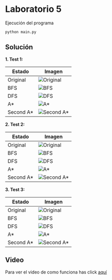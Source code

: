 # Laboratorio 5

Ejecución del programa

    python main.py

## Solución

**1. Test 1:**

| Estado    | Imagen |
|-----------|--------|
| Original  | ![Original](https://raw.githubusercontent.com/DanielMorales1103/Lab5_IA/main/img/Prueba.bmp) |
| BFS       | ![BFS](https://github.com/DanielMorales1103/Lab5_IA/blob/main/img/solutions/Prueba/solution_bfs.png?raw=true) |
| DFS       | ![DFS](https://github.com/DanielMorales1103/Lab5_IA/blob/main/img/solutions/Prueba/solution_dfs.png?raw=true) |
| A*        | ![A*](https://github.com/DanielMorales1103/Lab5_IA/blob/main/img/solutions/Prueba/solution_a-star.png?raw=true) |
| Second A* | ![Second A*](https://github.com/DanielMorales1103/Lab5_IA/blob/main/img/solutions/Prueba/solution_a-star2.png?raw=true) |

**2. Test 2:**

| Estado    | Imagen |
|-----------|--------|
| Original  | ![Original](https://raw.githubusercontent.com/DanielMorales1103/Lab5_IA/main/img/Test.bmp) |
| BFS       | ![BFS](https://github.com/DanielMorales1103/Lab5_IA/blob/main/img/solutions/test/solution_bfs.png?raw=true) |
| DFS       | ![DFS](https://github.com/DanielMorales1103/Lab5_IA/blob/main/img/solutions/test/solution_dfs.png?raw=true) |
| A*        | ![A*](https://github.com/DanielMorales1103/Lab5_IA/blob/main/img/solutions/test/solution_a-star.png?raw=true) |
| Second A* | ![Second A*](https://github.com/DanielMorales1103/Lab5_IA/blob/main/img/solutions/test/solution_a-star2.png?raw=true) |

**3. Test 3:**

| Estado    | Imagen |
|-----------|--------|
| Original  | ![Original](https://raw.githubusercontent.com/DanielMorales1103/Lab5_IA/main/img/Test2.bmp) |
| BFS       | ![BFS](https://github.com/DanielMorales1103/Lab5_IA/blob/main/img/solutions/Test2/solution_bfs.png?raw=true) |
| DFS       | ![DFS](https://github.com/DanielMorales1103/Lab5_IA/blob/main/img/solutions/Test2/solution_dfs.png?raw=true) |
| A*        | ![A*](https://github.com/DanielMorales1103/Lab5_IA/blob/main/img/solutions/Test2/solution_a-star.png?raw=true) |
| Second A* | ![Second A*](https://github.com/DanielMorales1103/Lab5_IA/blob/main/img/solutions/Test2/solution_a-star2.png?raw=true) |

## Video 
Para ver el video de como funciona has click [aquí](https://youtu.be/3AmYDxJlgnc)
